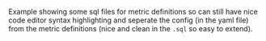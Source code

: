 Example showing some sql files for metric definitions so can still have nice code editor syntax highlighting and seperate the config (in the yaml file) from the metric definitions (nice and clean in the `.sql` so easy to extend).
